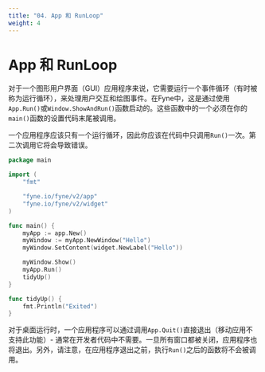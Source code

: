 ```yaml
---
title: "04. App 和 RunLoop"
weight: 4
---
```


# App 和 RunLoop

对于一个图形用户界面（GUI）应用程序来说，它需要运行一个事件循环（有时被称为运行循环），来处理用户交互和绘图事件。在Fyne中，这是通过使用`App.Run()`或`Window.ShowAndRun()`函数启动的。这些函数中的一个必须在你的`main()`函数的设置代码末尾被调用。

一个应用程序应该只有一个运行循环，因此你应该在代码中只调用`Run()`一次。第二次调用它将会导致错误。

```go
package main

import (
	"fmt"

	"fyne.io/fyne/v2/app"
	"fyne.io/fyne/v2/widget"
)

func main() {
	myApp := app.New()
	myWindow := myApp.NewWindow("Hello")
	myWindow.SetContent(widget.NewLabel("Hello"))

	myWindow.Show()
	myApp.Run()
	tidyUp()
}

func tidyUp() {
	fmt.Println("Exited")
}
```

对于桌面运行时，一个应用程序可以通过调用`App.Quit()`直接退出（移动应用不支持此功能）- 通常在开发者代码中不需要。一旦所有窗口都被关闭，应用程序也将退出。另外，请注意，在应用程序退出之前，执行`Run()`之后的函数将不会被调用。
